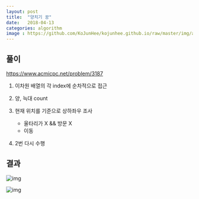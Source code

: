 ```yaml
---
layout: post
title:  "양치기 꿍"
date:   2018-04-13
categories: algorithm
image : https://github.com/KoJunHee/kojunhee.github.io/raw/master/img/algorithm.png
---
```


## 풀이



<https://www.acmicpc.net/problem/3187>

1. 이차원 배열의 각 index에 순차적으로 접근
2. 양, 늑대 count
3. 현재 위치를 기준으로 상하좌우 조사

   - 울타리가 X && 방문 X
   - 이동


3. 2번 다시 수행


## 결과

![img](https://github.com/KoJunHee/kojunhee.github.io/raw/master/img/shape01.png)

![img](https://github.com/KoJunHee/kojunhee.github.io/raw/master/img/shape02.png)





